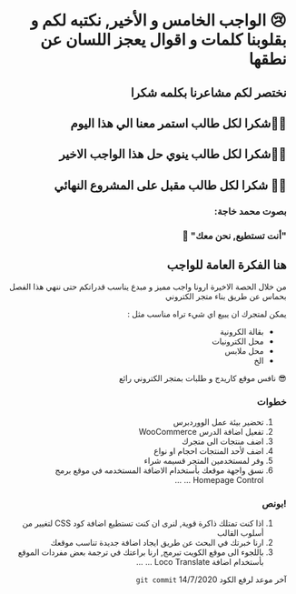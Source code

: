<div dir="rtl">

# 😢 الواجب الخامس و الأخير, نكتبه لكم و بقلوبنا كلمات و اقوال يعجز اللسان عن نطقها
## نختصر لكم مشاعرنا بكلمه شكرا
## 💪🏻شكرا لكل طالب استمر معنا الي هذا اليوم 
## 👏🏻شكرا لكل طالب ينوي حل هذا الواجب الاخير  
## 🙌🏻 شكرا لكل طالب مقبل على المشروع النهائي
### بصوت محمد خاجة: 
### "أنت تستطيع, نحن معك" 🤩

##  هنا الفكرة العامة للواجب
من خلال الحصة الاخيرة 
ارونا واجب مميز و مبدع يناسب قدراتكم 
حتى ننهي هذا الفصل بحماس عن طريق بناء متجر الكتروني 

يمكن لمتجرك ان يبيع اي شيء تراه مناسب 
مثل : 
- بقالة الكرونية
- محل الكترونيات 
- محل ملابس
- الخ 

😎 نافس موقع كاريدج و طلبات بمتجر الكتروني رائع

### خطوات 
1.  تحضير بيئة عمل الووردبرس
2. تفعيل اضافة الدرس
WooCommerce 
3. اضف منتجات الى متجرك
4. اضف لأحد المنتجات احجام او نواع
5. وفر لمستخدمين المتجر قسيمه شراء
6. نسق واجهة موقعك بأستخدام الاضافة المستخدمه في موقع برمج
Homepage Control
...
...

### !بونص 
1. اذا كنت تمتلك ذاكرة قوية, لنرى ان كنت تستطيع اضافة كود
 CSS لتغيير من أسلوب القالب 
2. ارنا خبرتك في البحث عن طريق ايجاد اضافة جديدة تناسب موقعك
3. باللجوء الى موقع الكويت تبرمج, ارنا براعتك في ترجمة بعض مفردات الموقع بأستخدام اضافة 
Loco Translate 
...
...

آخر موعد لرفع الكود  `git commit` 
14/7/2020
</div>
